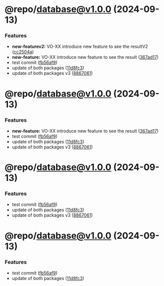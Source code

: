 # @repo/database@v1.0.0 (2024-09-13)


### Features

* **new-featurev2:** VO-XX introduce new feature to see the resultV2 ([cc2504a](https://github.com/StreamAMG/turbo-monorepo/commit/cc2504ae0654e1317addaac9e4d2198220a7d11e))
* **new-feature:** VO-XX introduce new feature to see the result ([367ad17](https://github.com/StreamAMG/turbo-monorepo/commit/367ad1757981758e3164a05b567f9839d739c5c3))
* test commit ([fb56af9](https://github.com/StreamAMG/turbo-monorepo/commit/fb56af92068826bb5e1a5bce3caeecfcfbdfadd8))
* update of both packages ([11d8fc3](https://github.com/StreamAMG/turbo-monorepo/commit/11d8fc3ac7ec0820fc68feab86022b59310d49e4))
* update of both packages v3 ([8867061](https://github.com/StreamAMG/turbo-monorepo/commit/88670613c7a531b6548b7e01f57f0770d21a7da5))

# @repo/database@v1.0.0 (2024-09-13)


### Features

* **new-feature:** VO-XX introduce new feature to see the result ([367ad17](https://github.com/StreamAMG/turbo-monorepo/commit/367ad1757981758e3164a05b567f9839d739c5c3))
* test commit ([fb56af9](https://github.com/StreamAMG/turbo-monorepo/commit/fb56af92068826bb5e1a5bce3caeecfcfbdfadd8))
* update of both packages ([11d8fc3](https://github.com/StreamAMG/turbo-monorepo/commit/11d8fc3ac7ec0820fc68feab86022b59310d49e4))
* update of both packages v3 ([8867061](https://github.com/StreamAMG/turbo-monorepo/commit/88670613c7a531b6548b7e01f57f0770d21a7da5))

# @repo/database@v1.0.0 (2024-09-13)


### Features

* test commit ([fb56af9](https://github.com/StreamAMG/turbo-monorepo/commit/fb56af92068826bb5e1a5bce3caeecfcfbdfadd8))
* update of both packages ([11d8fc3](https://github.com/StreamAMG/turbo-monorepo/commit/11d8fc3ac7ec0820fc68feab86022b59310d49e4))
* update of both packages v3 ([8867061](https://github.com/StreamAMG/turbo-monorepo/commit/88670613c7a531b6548b7e01f57f0770d21a7da5))

# @repo/database@v1.0.0 (2024-09-13)


### Features

* test commit ([fb56af9](https://github.com/StreamAMG/turbo-monorepo/commit/fb56af92068826bb5e1a5bce3caeecfcfbdfadd8))
* update of both packages ([11d8fc3](https://github.com/StreamAMG/turbo-monorepo/commit/11d8fc3ac7ec0820fc68feab86022b59310d49e4))
